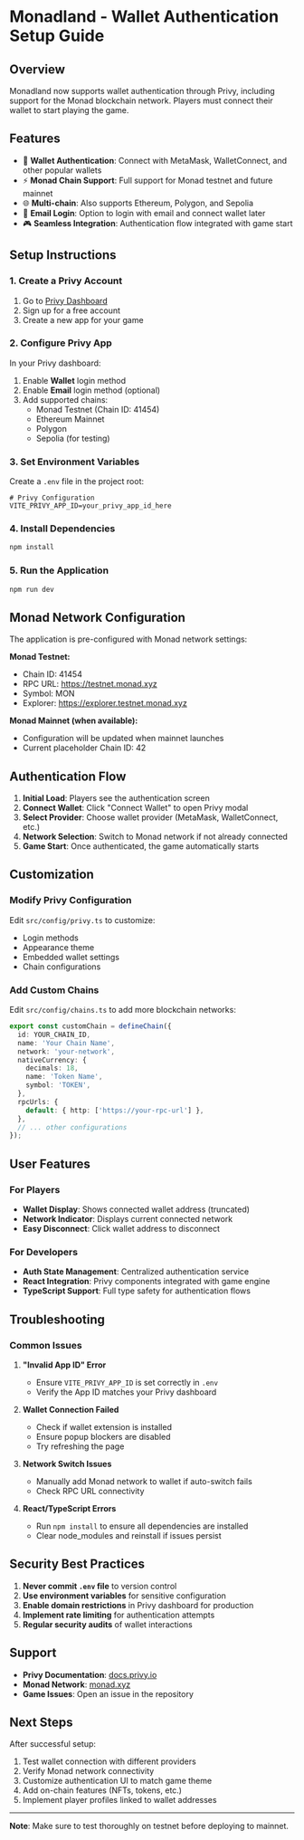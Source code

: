 # Monadland - Wallet Authentication Setup Guide

## Overview
Monadland now supports wallet authentication through Privy, including support for the Monad blockchain network. Players must connect their wallet to start playing the game.

## Features
- 🔐 **Wallet Authentication**: Connect with MetaMask, WalletConnect, and other popular wallets
- ⚡ **Monad Chain Support**: Full support for Monad testnet and future mainnet
- 🌐 **Multi-chain**: Also supports Ethereum, Polygon, and Sepolia
- 📧 **Email Login**: Option to login with email and connect wallet later
- 🎮 **Seamless Integration**: Authentication flow integrated with game start

## Setup Instructions

### 1. Create a Privy Account
1. Go to [Privy Dashboard](https://dashboard.privy.io/)
2. Sign up for a free account
3. Create a new app for your game

### 2. Configure Privy App
In your Privy dashboard:
1. Enable **Wallet** login method
2. Enable **Email** login method (optional)
3. Add supported chains:
   - Monad Testnet (Chain ID: 41454)
   - Ethereum Mainnet
   - Polygon
   - Sepolia (for testing)

### 3. Set Environment Variables
Create a `.env` file in the project root:
```env
# Privy Configuration
VITE_PRIVY_APP_ID=your_privy_app_id_here
```

### 4. Install Dependencies
```bash
npm install
```

### 5. Run the Application
```bash
npm run dev
```

## Monad Network Configuration

The application is pre-configured with Monad network settings:

**Monad Testnet:**
- Chain ID: 41454
- RPC URL: https://testnet.monad.xyz
- Symbol: MON
- Explorer: https://explorer.testnet.monad.xyz

**Monad Mainnet (when available):**
- Configuration will be updated when mainnet launches
- Current placeholder Chain ID: 42

## Authentication Flow

1. **Initial Load**: Players see the authentication screen
2. **Connect Wallet**: Click "Connect Wallet" to open Privy modal
3. **Select Provider**: Choose wallet provider (MetaMask, WalletConnect, etc.)
4. **Network Selection**: Switch to Monad network if not already connected
5. **Game Start**: Once authenticated, the game automatically starts

## Customization

### Modify Privy Configuration
Edit `src/config/privy.ts` to customize:
- Login methods
- Appearance theme
- Embedded wallet settings
- Chain configurations

### Add Custom Chains
Edit `src/config/chains.ts` to add more blockchain networks:
```typescript
export const customChain = defineChain({
  id: YOUR_CHAIN_ID,
  name: 'Your Chain Name',
  network: 'your-network',
  nativeCurrency: {
    decimals: 18,
    name: 'Token Name',
    symbol: 'TOKEN',
  },
  rpcUrls: {
    default: { http: ['https://your-rpc-url'] },
  },
  // ... other configurations
});
```

## User Features

### For Players
- **Wallet Display**: Shows connected wallet address (truncated)
- **Network Indicator**: Displays current connected network
- **Easy Disconnect**: Click wallet address to disconnect

### For Developers
- **Auth State Management**: Centralized authentication service
- **React Integration**: Privy components integrated with game engine
- **TypeScript Support**: Full type safety for authentication flows

## Troubleshooting

### Common Issues

1. **"Invalid App ID" Error**
   - Ensure `VITE_PRIVY_APP_ID` is set correctly in `.env`
   - Verify the App ID matches your Privy dashboard

2. **Wallet Connection Failed**
   - Check if wallet extension is installed
   - Ensure popup blockers are disabled
   - Try refreshing the page

3. **Network Switch Issues**
   - Manually add Monad network to wallet if auto-switch fails
   - Check RPC URL connectivity

4. **React/TypeScript Errors**
   - Run `npm install` to ensure all dependencies are installed
   - Clear node_modules and reinstall if issues persist

## Security Best Practices

1. **Never commit `.env` file** to version control
2. **Use environment variables** for sensitive configuration
3. **Enable domain restrictions** in Privy dashboard for production
4. **Implement rate limiting** for authentication attempts
5. **Regular security audits** of wallet interactions

## Support

- **Privy Documentation**: [docs.privy.io](https://docs.privy.io)
- **Monad Network**: [monad.xyz](https://monad.xyz)
- **Game Issues**: Open an issue in the repository

## Next Steps

After successful setup:
1. Test wallet connection with different providers
2. Verify Monad network connectivity
3. Customize authentication UI to match game theme
4. Add on-chain features (NFTs, tokens, etc.)
5. Implement player profiles linked to wallet addresses

---

**Note**: Make sure to test thoroughly on testnet before deploying to mainnet.

